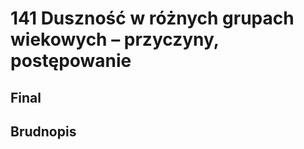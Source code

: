 # 141 Duszność w różnych grupach wiekowych – przyczyny, postępowanie

## Final

## Brudnopis


